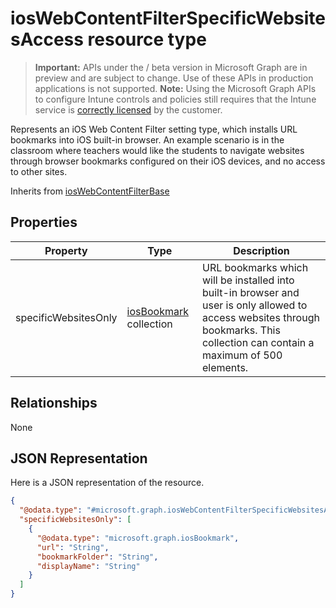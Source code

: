 ﻿# iosWebContentFilterSpecificWebsitesAccess resource type

> **Important:** APIs under the / beta version in Microsoft Graph are in preview and are subject to change. Use of these APIs in production applications is not supported.
> **Note:** Using the Microsoft Graph APIs to configure Intune controls and policies still requires that the Intune service is [correctly licensed](https://go.microsoft.com/fwlink/?linkid=839381) by the customer.

Represents an iOS Web Content Filter setting type, which installs URL bookmarks into iOS built-in browser. An example scenario is in the classroom where teachers would like the students to navigate websites through browser bookmarks configured on their iOS devices, and no access to other sites.

Inherits from [iosWebContentFilterBase](../resources/intune_deviceconfig_ioswebcontentfilterbase.md)

## Properties
|Property|Type|Description|
|---|---|---|
|specificWebsitesOnly|[iosBookmark](../resources/intune_deviceconfig_iosbookmark.md) collection|URL bookmarks which will be installed into built-in browser and user is only allowed to access websites through bookmarks. This collection can contain a maximum of 500 elements.|

## Relationships
None
## JSON Representation
Here is a JSON representation of the resource.
<!-- {
  "blockType": "resource",
  "keyProperty": "id",
  "@odata.type": "microsoft.graph.iosWebContentFilterSpecificWebsitesAccess"
}
-->
```json
{
  "@odata.type": "#microsoft.graph.iosWebContentFilterSpecificWebsitesAccess",
  "specificWebsitesOnly": [
    {
      "@odata.type": "microsoft.graph.iosBookmark",
      "url": "String",
      "bookmarkFolder": "String",
      "displayName": "String"
    }
  ]
}
```




